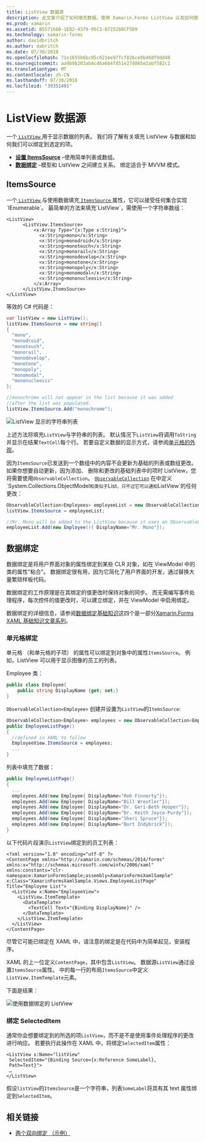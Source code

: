 ```yaml
---
title: ListView 数据源
description: 此文章介绍了如何填充数据，使用 Xamarin.Forms ListView 以及如何使用 ListView 的数据绑定。
ms.prod: xamarin
ms.assetid: B5571660-1E82-4379-95C3-0725288CF5D9
ms.technology: xamarin-forms
author: davidbritch
ms.author: dabritch
ms.date: 07/30/2018
ms.openlocfilehash: 71e1655b6bc05c621ee97fcf826ce8b468f0dd48
ms.sourcegitcommit: aa9b9b203ab4cd6a6b4fd51e27d865e2abf582c1
ms.translationtype: MT
ms.contentlocale: zh-CN
ms.lasthandoff: 07/30/2018
ms.locfileid: "39351491"
---
```

# <a name="listview-data-sources"></a>ListView 数据源

一个[ `ListView` ](xref:Xamarin.Forms.ListView)用于显示数据的列表。 我们将了解有关填充 ListView 与数据和如何我们可以绑定到选定的项。

- **[设置 ItemsSource](#ItemsSource)**  &ndash;使用简单列表或数组。
- **[数据绑定](#Data_Binding)** &ndash;模型和 ListView 之间建立关系。 绑定适合于 MVVM 模式。

## <a name="itemssource"></a>ItemsSource

一个[ `ListView` ](xref:Xamarin.Forms.ListView)与使用数据填充[ `ItemsSource` ](xref:Xamarin.Forms.ItemsView`1.ItemsSource)属性，它可以接受任何集合实现`IEnumerable`。 最简单的方法来填充`ListView`，需使用一个字符串数组：

```xaml
<ListView>
      <ListView.ItemsSource>
          <x:Array Type="{x:Type x:String}">
            <x:String>mono</x:String>
            <x:String>monodroid</x:String>
            <x:String>monotouch</x:String>
            <x:String>monorail</x:String>
            <x:String>monodevelop</x:String>
            <x:String>monotone</x:String>
            <x:String>monopoly</x:String>
            <x:String>monomodal</x:String>
            <x:String>mononucleosis</x:String>
          </x:Array>
      </ListView.ItemsSource>
</ListView>
```

等效的 C# 代码是：

```csharp
var listView = new ListView();
listView.ItemsSource = new string[]
{
  "mono",
  "monodroid",
  "monotouch",
  "monorail",
  "monodevelop",
  "monotone",
  "monopoly",
  "monomodal",
  "mononucleosis"
};

//monochrome will not appear in the list because it was added
//after the list was populated.
listView.ItemsSource.Add("monochrome");
```

![](data-and-databinding-images/itemssource-simple.png "ListView 显示的字符串列表")

上述方法将填充`ListView`与字符串的列表。 默认情况下`ListView`将调用`ToString`并显示在结果`TextCell`每个行。 若要自定义数据的显示方式，请参阅[单元格的外观](~/xamarin-forms/user-interface/listview/customizing-cell-appearance.md)。

因为`ItemsSource`已发送到一个数组中的内容不会更新为基础的列表或数组更改。 如果你想要自动更新，因为添加、 删除和更改的基础列表中的项时 ListView，您将需要使用`ObservableCollection`。 [`ObservableCollection`](xref:System.Collections.ObjectModel.ObservableCollection`1) 在中定义`System.Collections.ObjectModel`和类似于`List`，只不过它可以通知`ListView`的任何更改：

```csharp
ObservableCollection<Employees> employeeList = new ObservableCollection<Employess>();
listView.ItemsSource = employeeList;

//Mr. Mono will be added to the ListView because it uses an ObservableCollection
employeeList.Add(new Employee(){ DisplayName="Mr. Mono"});
```

<a name="Data_Binding" />

## <a name="data-binding"></a>数据绑定
数据绑定是将用户界面对象的属性绑定到某些 CLR 对象，如在 ViewModel 中的类的属性"粘合"。 数据绑定很有用，因为它简化了用户界面的开发，通过替换大量繁琐样板代码。

数据绑定的工作原理是在其绑定的值更改时保持对象的同步。 而无需编写事件处理程序，每次控件的值更改时，可以建立绑定，并在 ViewModel 中启用绑定。

数据绑定的详细信息，请参阅[数据绑定基础知识](~/xamarin-forms/xaml/xaml-basics/data-binding-basics.md)这四个是一部分[Xamarin.Forms XAML 基础知识文章系列](~/xamarin-forms/xaml/xaml-basics/index.md)。

### <a name="binding-cells"></a>单元格绑定
单元格 （和单元格的子项） 的属性可以绑定到对象中的属性`ItemsSource`。 例如，ListView 可以用于显示图像的员工的列表。

Employee 类：

```csharp
public class Employee{
    public string DisplayName {get; set;}
}
```

`ObservableCollection<Employee>` 创建并设置为`ListView`的`ItemsSource`:

```csharp
ObservableCollection<Employee> employees = new ObservableCollection<Employee>();
public EmployeeListPage()
{
  //defined in XAML to follow
  EmployeeView.ItemsSource = employees;
  ...
}
```

列表中填充了数据：

```csharp
public EmployeeListPage()
{
  ...
  employees.Add(new Employee{ DisplayName="Rob Finnerty"});
  employees.Add(new Employee{ DisplayName="Bill Wrestler"});
  employees.Add(new Employee{ DisplayName="Dr. Geri-Beth Hooper"});
  employees.Add(new Employee{ DisplayName="Dr. Keith Joyce-Purdy"});
  employees.Add(new Employee{ DisplayName="Sheri Spruce"});
  employees.Add(new Employee{ DisplayName="Burt Indybrick"});
}
```

以下代码片段演示`ListView`绑定到的员工列表：

```xaml
<?xml version="1.0" encoding="utf-8" ?>
<ContentPage xmlns="http://xamarin.com/schemas/2014/forms"
xmlns:x="http://schemas.microsoft.com/winfx/2006/xaml"
xmlns:constants="clr-namespace:XamarinFormsSample;assembly=XamarinFormsXamlSample"
x:Class="XamarinFormsXamlSample.Views.EmployeeListPage"
Title="Employee List">
  <ListView x:Name="EmployeeView">
    <ListView.ItemTemplate>
      <DataTemplate>
        <TextCell Text="{Binding DisplayName}" />
      </DataTemplate>
    </ListView.ItemTemplate>
  </ListView>
</ContentPage>
```

尽管它可能已绑定在 XAML 中，请注意的绑定是在代码中为简单起见，安装程序。

XAML 的上一位定义`ContentPage`，其中包含`ListView`。 数据源`ListView`通过设置`ItemsSource`属性。 中的每一行的布局`ItemsSource`中定义`ListView.ItemTemplate`元素。

下面是结果：

![](data-and-databinding-images/bound-data.png "使用数据绑定的 ListView")

### <a name="binding-selecteditem"></a>绑定 SelectedItem

通常你会想要绑定到的所选的项`ListView`，而不是不是使用事件处理程序的更改进行响应。 若要执行此操作在 XAML 中，将绑定`SelectedItem`属性：

```xaml
<ListView x:Name="listView"
 SelectedItem="{Binding Source={x:Reference SomeLabel},
 Path=Text}">
 …
</ListView>
```

假设`listView`的`ItemsSource`是一个字符串，列表`SomeLabel`将具有其 text 属性绑定到`SelectedItem`。

## <a name="related-links"></a>相关链接

- [两个双向绑定 （示例）](https://developer.xamarin.com/samples/xamarin-forms/UserInterface/ListView/SwitchEntryTwoBinding)

